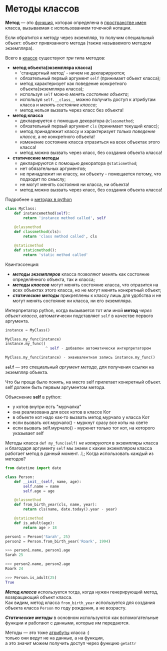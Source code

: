 # Методы классов

**Метод** — это [функция](Python-Функции.md), которая определена в 
[пространстве имен](Пространство%20имен.md) 
класса, вызываемая с использованием точечной нотации.

Если обратится к методу через экземпляр, то получим специальный объект: 
объект привязанного метода (также называемого методом экземпляра).

Всего в [классе](ООП.md) существуют *три* типа методов:
- **метод объекта(экземпляра класса)** 
  - 'стандартный метод' - ничем не декларируются;
  - обязательный первый аргумент `self` (принимает объект класса);
  - метод характеризует как поведение конкретного объекта(экземпляра класса);
  - используя `self` можно *менять состояние объекта*;
  - используя `self.__class__` можно получить доступ к атрибутам класса и *менять состояние класса*; 
  - метод нельзя вызвать через класс без объекта!
- **метод класса**
  - декларируется с помощью декоратора `@classmethod`;
  - обязательный первый аргумент `cls` (принимает текущий класс);
  - метод принадлежит классу и характеризует *только поведение класса*, а не конкретного объекта!
  - изменение состояние класса отразиться на всех объектах этого класса!
  - метод можно вызвать через класс, без создания объекта класса!
- **статические методы**
  - декларируются с помощью декоратора `@staticmethod`;
  - нет обязательных аргументов;
  - не принадлежит ни классу, ни объекту - помещается потому, что подходит по смыслу;
  - не могут менять состояния ни класса, ни объекта!
  - метод можно вызвать через класс, без создания объекта класса!

Подробнее о [методах в python](https://medium.com/nuances-of-programming/python-%D1%81%D1%82%D0%B0%D1%82%D0%B8%D1%87%D0%B5%D1%81%D0%BA%D0%B8%D0%B5-%D0%BC%D0%B5%D1%82%D0%BE%D0%B4%D1%8B-%D0%BC%D0%B5%D1%82%D0%BE%D0%B4%D1%8B-%D0%BA%D0%BB%D0%B0%D1%81%D1%81%D0%B0-%D0%B8-%D1%8D%D0%BA%D0%B7%D0%B5%D0%BC%D0%BF%D0%BB%D1%8F%D1%80%D0%B0-%D0%BA%D0%BB%D0%B0%D1%81%D1%81%D0%B0-3e8529d24786#:~:text=Save-,Python%3A%20%D1%81%D1%82%D0%B0%D1%82%D0%B8%D1%87%D0%B5%D1%81%D0%BA%D0%B8%D0%B5%20%D0%BC%D0%B5%D1%82%D0%BE%D0%B4%D1%8B%2C%20%D0%BC%D0%B5%D1%82%D0%BE%D0%B4%D1%8B%20%D0%BA%D0%BB%D0%B0%D1%81%D1%81%D0%B0%20%D0%B8%20%D1%8D%D0%BA%D0%B7%D0%B5%D0%BC%D0%BF%D0%BB%D1%8F%D1%80%D0%B0%20%D0%BA%D0%BB%D0%B0%D1%81%D1%81%D0%B0,%D1%81%D1%82%D0%B0%D1%82%D0%B8%D1%87%D0%B5%D1%81%D0%BA%D0%B8%D0%B5%2C%20%D0%BA%D0%BB%D0%B0%D1%81%D1%81%D0%B0%20%D0%B8%20%D1%8D%D0%BA%D0%B7%D0%B5%D0%BC%D0%BF%D0%BB%D1%8F%D1%80%D0%B0%20%D0%BA%D0%BB%D0%B0%D1%81%D1%81%D0%B0.)
```python
class MyClass:
    def instancemethod(self):
        return 'instance method called', self
    
    @classmethod
    def classmethod(cls):
        return 'class method called', cls

    @staticmethod
    def staticmethod():
        return 'static method called'
```
Квинтэссенция:
- ***методы экземпляров*** класса позволяют менять как состояние определённого объекта,
так и класса;
- ***методы классов*** могут менять состояние класса, что отразится на всех объектах этого класса, 
но не могут менять
конкретный объект;
- ***статические методы*** прикреплены к классу лишь для удобства и не могут менять 
состояние ни класса, ни его экземпляра.

Интерпретатор python, когда вызывается тот или иной **метод** *через объект класса*, 
автоматически подставляет `self` в качестве первого аргумента.
```python
instance = MyClass()

MyClass.my_func(instance)
instance.my_func()
                  ^ self - добавлен автоматически интерпретатором 

MyClass.my_func(instance) - эквивалентная запись instance.my_func()
```
__`self`__ — это специальный *аргумент метода*, для получения ссылки на экземпляр объекта. 

Что бы проще было понять, на место self прилетает конкретный объект. self должен быть первым аргументом метода.

Объяснение **self** в python:
- у котов внутри есть "мурчалка"
- она реализована для всех котов в классе Кот
- в объекте кот надо как-то вызвать метод мурчало у класса Кот
- если вызвать кот.мурчало() - муркнут сразу все коты на свете
- если вызвать self.мурчало() - муркнет только тот кот, на которого указывает self

Методы класса `def my_func(self)` *не копируются* в экземпляры класса <br> 
и благодаря аргументу `self` мы знаем с каким экземпляром класса работает метод в данный 
момент.
.l,;
Когда использовать каждый из методов?
```python
from datetime import date

class Person:
    def __init__(self, name, age):
        self.name = name
        self.age = age

    @classmethod
    def from_birth_year(cls, name, year):
        return cls(name, date.today().year - year)

    @staticmethod
    def is_adult(age):
        return age > 18

person1 = Person('Sarah', 25)
person2 = Person.from_birth_year('Roark', 1994)

>>> person1.name, person1.age
Sarah 25

>>> person2.name, person2.age
Roark 24

>>> Person.is_adult(25)
True
```
***Метод класса*** используется тогда, когда нужен генерирующий метод, 
возвращающий объект класса. <br>
Как видим, метод класса `from_birth_year` используется для создания объекта
класса `Person` по году рождения, а не возрасту.

***Статические методы*** в основном используются как вспомогательные функции 
и работают с данными, которые им передаются.


Методы — это тоже [атрибуты](ООП-Атрибуты%20классов%20и%20объектов.md) класса :)<br>
только они ведут не на данные, а на функции,<br>
а это значит можем получить доступ через функцию `getattr`
